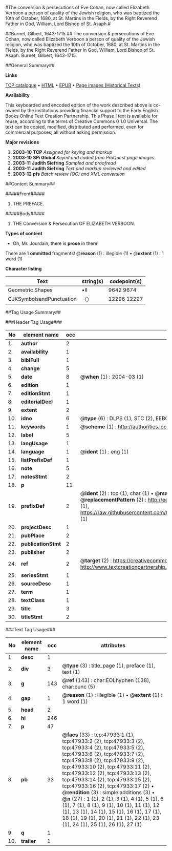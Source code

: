 #The conversion & persecutions of Eve Cohan, now called Elizabeth Verboon a person of quality of the Jewish religion, who was baptized the 10th of October, 1680, at St. Martins in the Fields, by the Right Reverend Father in God, William, Lord Bishop of St. Asaph.#

##Burnet, Gilbert, 1643-1715.##
The conversion & persecutions of Eve Cohan, now called Elizabeth Verboon a person of quality of the Jewish religion, who was baptized the 10th of October, 1680, at St. Martins in the Fields, by the Right Reverend Father in God, William, Lord Bishop of St. Asaph.
Burnet, Gilbert, 1643-1715.

##General Summary##

**Links**

[TCP catalogue](http://www.ota.ox.ac.uk/tcp/)  • 
[HTML](http://tei.it.ox.ac.uk/tcp/Texts-HTML/free/A30/A30333.html)  • 
[EPUB](http://tei.it.ox.ac.uk/tcp/Texts-EPUB/free/A30/A30333.epub) • 
[Page images (Historical Texts)](https://data.historicaltexts.jisc.ac.uk/view?pubId=eebo-11630880e&pageId=eebo-11630880e-47933-1)

**Availability**

This keyboarded and encoded edition of the
	       work described above is co-owned by the institutions
	       providing financial support to the Early English Books
	       Online Text Creation Partnership. This Phase I text is
	       available for reuse, according to the terms of Creative
	       Commons 0 1.0 Universal. The text can be copied,
	       modified, distributed and performed, even for
	       commercial purposes, all without asking permission.

**Major revisions**

1. __2003-10__ __TCP__ *Assigned for keying and markup*
1. __2003-10__ __SPi Global__ *Keyed and coded from ProQuest page images*
1. __2003-11__ __Judith Siefring__ *Sampled and proofread*
1. __2003-11__ __Judith Siefring__ *Text and markup reviewed and edited*
1. __2003-12__ __pfs__ *Batch review (QC) and XML conversion*

##Content Summary##

#####Front#####

1. THE PREFACE.

#####Body#####

1. THE Conversion & Persecution OF ELIZABETH VERBOON.

**Types of content**

  * Oh, Mr. Jourdain, there is **prose** in there!

There are 1 **ommitted** fragments! 
 @__reason__ (1) : illegible (1)  •  @__extent__ (1) : 1 word (1)

**Character listing**


|Text|string(s)|codepoint(s)|
|---|---|---|
|Geometric Shapes|▪◊|9642 9674|
|CJKSymbolsandPunctuation|〈〉|12296 12297|

##Tag Usage Summary##

###Header Tag Usage###

|No|element name|occ|attributes|
|---|---|---|---|
|1.|__author__|2||
|2.|__availability__|1||
|3.|__biblFull__|1||
|4.|__change__|5||
|5.|__date__|8| @__when__ (1) : 2004-03 (1)|
|6.|__edition__|1||
|7.|__editionStmt__|1||
|8.|__editorialDecl__|1||
|9.|__extent__|2||
|10.|__idno__|6| @__type__ (6) : DLPS (1), STC (2), EEBO-CITATION (1), OCLC (1), VID (1)|
|11.|__keywords__|1| @__scheme__ (1) : http://authorities.loc.gov/ (1)|
|12.|__label__|5||
|13.|__langUsage__|1||
|14.|__language__|1| @__ident__ (1) : eng (1)|
|15.|__listPrefixDef__|1||
|16.|__note__|5||
|17.|__notesStmt__|2||
|18.|__p__|11||
|19.|__prefixDef__|2| @__ident__ (2) : tcp (1), char (1)  •  @__matchPattern__ (2) : ([0-9\-]+):([0-9IVX]+) (1), (.+) (1)  •  @__replacementPattern__ (2) : http://eebo.chadwyck.com/downloadtiff?vid=$1&page=$2 (1), https://raw.githubusercontent.com/textcreationpartnership/Texts/master/tcpchars.xml#$1 (1)|
|20.|__projectDesc__|1||
|21.|__pubPlace__|2||
|22.|__publicationStmt__|2||
|23.|__publisher__|2||
|24.|__ref__|2| @__target__ (2) : https://creativecommons.org/publicdomain/zero/1.0/ (1), http://www.textcreationpartnership.org/docs/. (1)|
|25.|__seriesStmt__|1||
|26.|__sourceDesc__|1||
|27.|__term__|1||
|28.|__textClass__|1||
|29.|__title__|3||
|30.|__titleStmt__|2||


###Text Tag Usage###

|No|element name|occ|attributes|
|---|---|---|---|
|1.|__desc__|1||
|2.|__div__|3| @__type__ (3) : title_page (1), preface (1), text (1)|
|3.|__g__|143| @__ref__ (143) : char:EOLhyphen (138), char:punc (5)|
|4.|__gap__|1| @__reason__ (1) : illegible (1)  •  @__extent__ (1) : 1 word (1)|
|5.|__head__|2||
|6.|__hi__|246||
|7.|__p__|47||
|8.|__pb__|33| @__facs__ (33) : tcp:47933:1 (1), tcp:47933:2 (2), tcp:47933:3 (2), tcp:47933:4 (2), tcp:47933:5 (2), tcp:47933:6 (2), tcp:47933:7 (2), tcp:47933:8 (2), tcp:47933:9 (2), tcp:47933:10 (2), tcp:47933:11 (2), tcp:47933:12 (2), tcp:47933:13 (2), tcp:47933:14 (2), tcp:47933:15 (2), tcp:47933:16 (2), tcp:47933:17 (2)  •  @__rendition__ (3) : simple:additions (3)  •  @__n__ (27) : 1 (1), 2 (1), 3 (1), 4 (1), 5 (1), 6 (1), 7 (1), 8 (1), 9 (1), 10 (1), 11 (1), 12 (1), 13 (1), 14 (1), 15 (1), 16 (1), 17 (1), 18 (1), 19 (1), 20 (1), 21 (1), 22 (1), 23 (1), 24 (1), 25 (1), 26 (1), 27 (1)|
|9.|__q__|1||
|10.|__trailer__|1||
